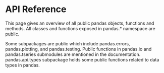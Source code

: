 # API Reference

This page gives an overview of all public pandas objects, functions and methods. All classes and functions exposed in pandas.* namespace are public.

Some subpackages are public which include pandas.errors, pandas.plotting, and pandas.testing. Public functions in pandas.io and pandas.tseries submodules are mentioned in the documentation. pandas.api.types subpackage holds some public functions related to data types in pandas.